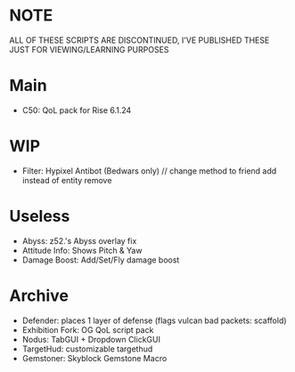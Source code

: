 # NOTE
ALL OF THESE SCRIPTS ARE DISCONTINUED, I'VE PUBLISHED THESE JUST FOR VIEWING/LEARNING PURPOSES

# Main
 - C50: QoL pack for Rise 6.1.24
# WIP
 - Filter: Hypixel Antibot (Bedwars only) // change method to friend add instead of entity remove
# Useless
 - Abyss: z52.'s Abyss overlay fix
 - Attitude Info: Shows Pitch & Yaw
 - Damage Boost: Add/Set/Fly damage boost
# Archive
 - Defender: places 1 layer of defense (flags vulcan bad packets: scaffold)
 - Exhibition Fork: OG QoL script pack
 - Nodus: TabGUI + Dropdown ClickGUI
 - TargetHud: customizable targethud
 - Gemstoner: Skyblock Gemstone Macro
